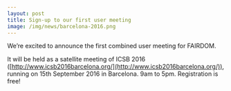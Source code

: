 ```yaml
---
layout: post
title: Sign-up to our first user meeting
image: /img/news/barcelona-2016.png
---
```



We’re excited to announce the first combined user meeting for FAIRDOM.  

It will be held as a satellite meeting of ICSB 2016 ([http://www.icsb2016barcelona.org/](http://www.icsb2016barcelona.org/)), 
running on 15th September 2016 in Barcelona. 9am to 5pm. Registration is free!
